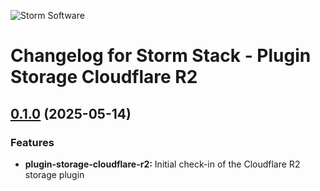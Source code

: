 ![Storm Software](https://public.storm-cdn.com/brand-banner.png)

# Changelog for Storm Stack - Plugin Storage Cloudflare R2

## [0.1.0](https://github.com/storm-software/storm-stack/releases/tag/plugin-storage-cloudflare-r2%400.1.0) (2025-05-14)

### Features

- **plugin-storage-cloudflare-r2:** Initial check-in of the Cloudflare R2
  storage plugin

